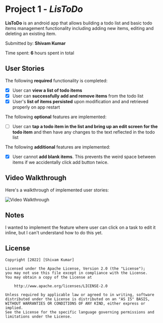 # Project 1 - *LisToDo*

**LisToDo** is an android app that allows building a todo list and basic todo items management functionality including adding new items, editing and deleting an existing item.

Submitted by: **Shivam Kumar**

Time spent: **6** hours spent in total

## User Stories

The following **required** functionality is completed:

* [x] User can **view a list of todo items**
* [x] User can **successfully add and remove items** from the todo list
* [x] User's **list of items persisted** upon modification and and retrieved properly on app restart

The following **optional** features are implemented:

* [ ] User can **tap a todo item in the list and bring up an edit screen for the todo item** and then have any changes to the text reflected in the todo list

The following **additional** features are implemented:

* [x] User cannot **add blank items**. This prevents the weird space between items if we accidentally click add button twice.

## Video Walkthrough

Here's a walkthrough of implemented user stories:

<img src='LisToDo_demo.gif' title='Video Walkthrough' width='' alt='Video Walkthrough' />

## Notes

I wanted to implement the feature where user can click on a task to edit it inline, but I can't understand how to do this yet.

## License

    Copyright [2022] [Shivam Kumar]

    Licensed under the Apache License, Version 2.0 (the "License");
    you may not use this file except in compliance with the License.
    You may obtain a copy of the License at

        http://www.apache.org/licenses/LICENSE-2.0

    Unless required by applicable law or agreed to in writing, software
    distributed under the License is distributed on an "AS IS" BASIS,
    WITHOUT WARRANTIES OR CONDITIONS OF ANY KIND, either express or implied.
    See the License for the specific language governing permissions and
    limitations under the License.